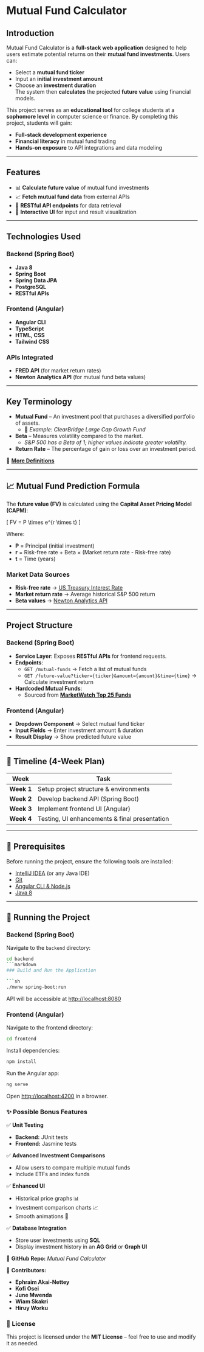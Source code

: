 # Mutual Fund Calculator

## Introduction
Mutual Fund Calculator is a **full-stack web application** designed to help users estimate potential returns on their **mutual fund investments**. Users can:
- Select a **mutual fund ticker**
- Input an **initial investment amount**
- Choose an **investment duration**  
The system then **calculates** the projected **future value** using financial models.

This project serves as an **educational tool** for college students at a **sophomore level** in computer science or finance. By completing this project, students will gain:
- **Full-stack development experience**
- **Financial literacy** in mutual fund trading
- **Hands-on exposure** to API integrations and data modeling

---

## Features
- 📊 **Calculate future value** of mutual fund investments
- 📈 **Fetch mutual fund data** from external APIs
- 🔗 **RESTful API endpoints** for data retrieval
- 🎨 **Interactive UI** for input and result visualization

---

## Technologies Used
### **Backend (Spring Boot)**
- **Java 8**
- **Spring Boot**
- **Spring Data JPA**
- **PostgreSQL**
- **RESTful APIs**

### **Frontend (Angular)**
- **Angular CLI**
- **TypeScript**
- **HTML, CSS**
- **Tailwind CSS**

### **APIs Integrated**
- **FRED API** (for market return rates)
- **Newton Analytics API** (for mutual fund beta values)

---

## Key Terminology
- **Mutual Fund** – An investment pool that purchases a diversified portfolio of assets.
  - 📌 *Example: ClearBridge Large Cap Growth Fund*
- **Beta** – Measures volatility compared to the market. 
  - *S&P 500 has a Beta of 1; higher values indicate greater volatility.*
- **Return Rate** – The percentage of gain or loss over an investment period.

📖 **[More Definitions](https://www.investopedia.com/)**

---

## 📈 Mutual Fund Prediction Formula
The **future value (FV)** is calculated using the **Capital Asset Pricing Model (CAPM)**:

\[
FV = P \times e^{r \times t}
\]

Where:
- **P** = Principal (initial investment)
- **r** = Risk-free rate + Beta × (Market return rate - Risk-free rate)
- **t** = Time (years)

### **Market Data Sources**
- **Risk-free rate** → [US Treasury Interest Rate](https://fred.stlouisfed.org/series/DGS10)
- **Market return rate** → Average historical S&P 500 return
- **Beta values** → [Newton Analytics API](https://api.newtonanalytics.com/stock-beta/)

---

## Project Structure

### **Backend (Spring Boot)**
- **Service Layer**: Exposes **RESTful APIs** for frontend requests.
- **Endpoints**:
  - `GET /mutual-funds` → Fetch a list of mutual funds
  - `GET /future-value?ticker={ticker}&amount={amount}&time={time}` → Calculate investment return
- **Hardcoded Mutual Funds**:
  - Sourced from **[MarketWatch Top 25 Funds](https://www.marketwatch.com/tools/top-25-mutual-funds)**

### **Frontend (Angular)**
- **Dropdown Component** → Select mutual fund ticker
- **Input Fields** → Enter investment amount & duration
- **Result Display** → Show predicted future value

---

## 📅 Timeline (4-Week Plan)
| Week  | Task |
|-------|------|
| **Week 1** | Setup project structure & environments |
| **Week 2** | Develop backend API (Spring Boot) |
| **Week 3** | Implement frontend UI (Angular) |
| **Week 4** | Testing, UI enhancements & final presentation |

---

## 📌 Prerequisites
Before running the project, ensure the following tools are installed:

- [IntelliJ IDEA](https://www.jetbrains.com/idea/download/?section=windows) (or any Java IDE)
- [Git](https://www.jetbrains.com/help/idea/set-up-a-git-repository.html)
- [Angular CLI & Node.js](https://angular.dev/tutorials/first-app)
- [Java 8](https://www.java.com/en/download)

---

## 🚀 Running the Project
### **Backend (Spring Boot)**

Navigate to the `backend` directory:
   ```sh
   cd backend
```markdown
### Build and Run the Application

```sh
./mvnw spring-boot:run
```

API will be accessible at [http://localhost:8080](http://localhost:8080)

### Frontend (Angular)

Navigate to the frontend directory:

```sh
cd frontend
```

Install dependencies:

```sh
npm install
```

Run the Angular app:

```sh
ng serve
```

Open [http://localhost:4200](http://localhost:4200) in a browser.

### ✨ Possible Bonus Features

✅ **Unit Testing**  
- **Backend:** JUnit tests  
- **Frontend:** Jasmine tests  

✅ **Advanced Investment Comparisons**  
- Allow users to compare multiple mutual funds  
- Include ETFs and index funds  

✅ **Enhanced UI**  
- Historical price graphs 📊  
- Investment comparison charts 📈  
- Smooth animations 🎨  

✅ **Database Integration**  
- Store user investments using **SQL**  
- Display investment history in an **AG Grid** or **Graph UI**  
  
🔗 **GitHub Repo:** *Mutual Fund Calculator*  

👥 **Contributors:** 
- **Ephraim Akai-Nettey**
- **Kofi Osei**
- **June Mwenda**
- **Wiam Skakri**  
- **Hiruy Worku**  

### 📜 License  
This project is licensed under the **MIT License** – feel free to use and modify it as needed.  
```
